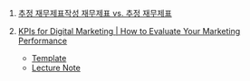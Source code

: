 1. [추정 재무제표작성 재무제표 vs. 추정 재무제표](https://youtu.be/R3GTMk2I36k)

2. [KPIs for Digital Marketing | How to Evaluate Your Marketing Performance](https://youtu.be/zMlwttUGr8M)
    - [Template](https://docs.google.com/spreadsheets/d/1QfU5JWGjCvEmZPYSRHMnQ7tTJxicBdANZqW_hrC8w_o/edit?usp=sharing)
    - [Lecture Note](./Note/KPIs_For_Digital_Marketing.md)
